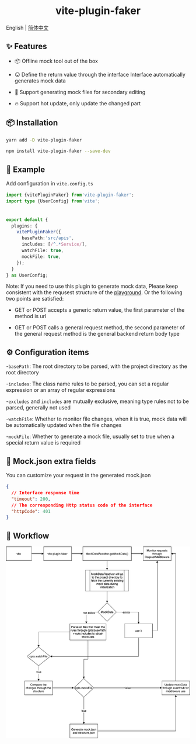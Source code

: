 <h1 align="center">vite-plugin-faker</h1>

English | [简体中文](./README-zh_CN.md)

## ✨ Features

- 📦 Offline mock tool out of the box

- 😛 Define the return value through the interface Interface automatically generates mock data

- 📄 Support generating mock files for secondary editing

- 🔥 Support hot update, only update the changed part

## 📦 Installation

```bash
yarn add -D vite-plugin-faker
```

```bash
npm install vite-plugin-faker --save-dev
```

## 🔨 Example

Add configuration in `vite.config.ts`

```typescript
import {vitePluginFaker} from'vite-plugin-faker';
import type {UserConfig} from'vite';


export default {
  plugins: {
    vitePluginFaker({
      basePath:'src/apis',
      includes: [/^.*Service/],
      watchFile: true,
      mockFile: true,
    });
  }
} as UserConfig;
```

Note: If you need to use this plugin to generate mock data, Please keep consistent with the requsest structure of the [playground](https://github.com/vue-toys/vite-plugin-faker/blob/main/playground/utils/Request.ts). Or the following two points are satisfied:

- GET or POST accepts a generic return value, the first parameter of the method is url

- GET or POST calls a general request method, the second parameter of the general request method is the general backend return body type

## ⚙️ Configuration items

-`basePath`: The root directory to be parsed, with the project directory as the root directory

-`includes`: The class name rules to be parsed, you can set a regular expression or an array of regular expressions

-`excludes` and `includes` are mutually exclusive, meaning type rules not to be parsed, generally not used

-`watchFile`: Whether to monitor file changes, when it is true, mock data will be automatically updated when the file changes

-`mockFile`: Whether to generate a mock file, usually set to true when a special return value is required

## 📛 Mock.json extra fields

You can customize your request in the generated mock.json

```json
{
  // Interface response time
  "timeout": 200,
  // The corresponding Http status code of the interface
  "httpCode": 401
}
```

## 📁 Workflow

![workflow](./workflow.png)
